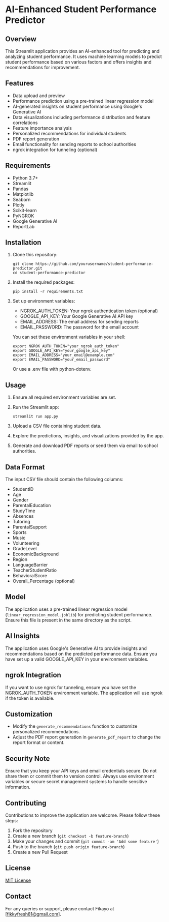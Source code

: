 # AI-Enhanced Student Performance Predictor

## Overview

This Streamlit application provides an AI-enhanced tool for predicting and analyzing student performance. It uses machine learning models to predict student performance based on various factors and offers insights and recommendations for improvement.

## Features

- Data upload and preview
- Performance prediction using a pre-trained linear regression model
- AI-generated insights on student performance using Google's Generative AI
- Data visualizations including performance distribution and feature correlations
- Feature importance analysis
- Personalized recommendations for individual students
- PDF report generation
- Email functionality for sending reports to school authorities
- ngrok integration for tunneling (optional)

## Requirements

- Python 3.7+
- Streamlit
- Pandas
- Matplotlib
- Seaborn
- Plotly
- Scikit-learn
- PyNGROK
- Google Generative AI
- ReportLab

## Installation

1. Clone this repository:

   ```
   git clone https://github.com/yourusername/student-performance-predictor.git
   cd student-performance-predictor
   ```

2. Install the required packages:

   ```
   pip install -r requirements.txt
   ```

3. Set up environment variables:
   - NGROK_AUTH_TOKEN: Your ngrok authentication token (optional)
   - GOOGLE_API_KEY: Your Google Generative AI API key
   - EMAIL_ADDRESS: The email address for sending reports
   - EMAIL_PASSWORD: The password for the email account

   You can set these environment variables in your shell:

   ```
   export NGROK_AUTH_TOKEN="your_ngrok_auth_token"
   export GOOGLE_API_KEY="your_google_api_key"
   export EMAIL_ADDRESS="your_email@example.com"
   export EMAIL_PASSWORD="your_email_password"
   ```

   Or use a .env file with python-dotenv.

## Usage

1. Ensure all required environment variables are set.
2. Run the Streamlit app:

   ```
   streamlit run app.py
   ```

3. Upload a CSV file containing student data.
4. Explore the predictions, insights, and visualizations provided by the app.
5. Generate and download PDF reports or send them via email to school authorities.

## Data Format

The input CSV file should contain the following columns:

- StudentID
- Age
- Gender
- ParentalEducation
- StudyTime
- Absences
- Tutoring
- ParentalSupport
- Sports
- Music
- Volunteering
- GradeLevel
- EconomicBackground
- Region
- LanguageBarrier
- TeacherStudentRatio
- BehavioralScore
- Overall_Percentage (optional)

## Model

The application uses a pre-trained linear regression model (`linear_regression_model.joblib`) for predicting student performance. Ensure this file is present in the same directory as the script.

## AI Insights

The application uses Google's Generative AI to provide insights and recommendations based on the predicted performance data. Ensure you have set up a valid GOOGLE_API_KEY in your environment variables.

## ngrok Integration

If you want to use ngrok for tunneling, ensure you have set the NGROK_AUTH_TOKEN environment variable. The application will use ngrok if the token is available.

## Customization

- Modify the `generate_recommendations` function to customize personalized recommendations.
- Adjust the PDF report generation in `generate_pdf_report` to change the report format or content.

## Security Note

Ensure that you keep your API keys and email credentials secure. Do not share them or commit them to version control. Always use environment variables or secure secret management systems to handle sensitive information.

## Contributing

Contributions to improve the application are welcome. Please follow these steps:

1. Fork the repository
2. Create a new branch (`git checkout -b feature-branch`)
3. Make your changes and commit (`git commit -am 'Add some feature'`)
4. Push to the branch (`git push origin feature-branch`)
5. Create a new Pull Request

## License

[MIT License](https://opensource.org/licenses/MIT)

## Contact

For any queries or support, please contact Fikayo at [fikkyfresh81@gmail.com].
